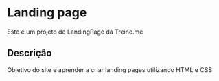 # Landing page

Este e um projeto de LandingPage da Treine.me

## Descrição

Objetivo do site e aprender a criar landing pages utilizando HTML e CSS
